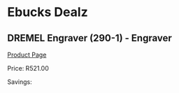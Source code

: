 
# Ebucks Dealz
## DREMEL Engraver (290-1) - Engraver
[Product Page](https://www.ebucks.com/web/shop/productSelected.do?prodId=1199801002&catId=370101825)

Price: R521.00

Savings: 


	
